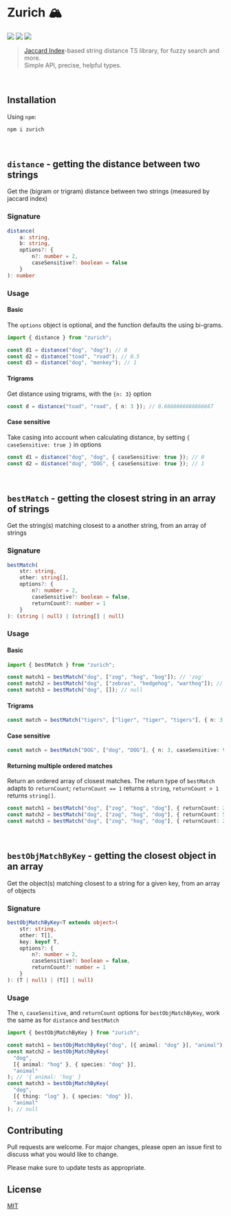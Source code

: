 # Zurich 🏔

<a href="https://bundlephobia.com/package/zurich" alt="Bundlephobia">
        <img src="https://badgen.net/bundlephobia/minzip/zurich@1.0.2" /></a>
<a href="https://bundlephobia.com/package/zurich" alt="Bundlephobia">
        <img src="https://badgen.net/bundlephobia/dependency-count/zurich@1.0.2" /></a>
<a href="https://bundlephobia.com/package/zurich" alt="Bundlephobia">
        <img src="https://badgen.net/bundlephobia/tree-shaking/zurich@1.0.2" /></a>

> [Jaccard Index](https://en.wikipedia.org/wiki/Jaccard_index)-based string distance TS library, for fuzzy search and more.<br/>
> Simple API, precise, helpful types.

<br/>

## Installation

Using `npm`:

```bash
npm i zurich
```

<br/>

## `distance` - getting the distance between two strings

Get the (bigram or trigram) distance between two strings (measured by jaccard index)

### Signature

```typescript
distance(
    a: string,
    b: string,
    options?: {
        n?: number = 2,
        caseSensitive?: boolean = false
    }
): number
```

### Usage

#### Basic

The `options` object is optional, and the function defaults the using bi-grams.

```typescript
import { distance } from "zurich";

const d1 = distance("dog", "dog"); // 0
const d2 = distance("toad", "road"); // 0.5
const d3 = distance("dog", "monkey"); // 1
```

#### Trigrams

Get distance using trigrams, with the `{n: 3}` option

```typescript
const d = distance("toad", "road", { n: 3 }); // 0.6666666666666667
```

#### Case sensitive

Take casing into account when calculating distance, by setting `{ caseSensitive: true }` in options

```typescript
const d1 = distance("dog", "dog", { caseSensitive: true }); // 0
const d2 = distance("dog", "DOG", { caseSensitive: true }); // 1
```

<br/>

## `bestMatch` - getting the closest string in an array of strings

Get the string(s) matching closest to a another string, from an array of strings

### Signature

```typescript
bestMatch(
    str: string,
    other: string[],
    options?: {
        n?: number = 2,
        caseSensitive?: boolean = false,
        returnCount?: number = 1
    }
): (string | null) | (string[] | null)
```

### Usage

#### Basic

```typescript
import { bestMatch } from "zurich";

const match1 = bestMatch("dog", ["zog", "hog", "bog"]); // 'zog'
const match2 = bestMatch("dog", ["zebras", "hedgehog", "warthog"]); // 'warthog'
const match3 = bestMatch("dog", []); // null
```

#### Trigrams

```typescript
const match = bestMatch("tigers", ["liger", "tiger", "tigers"], { n: 3 }); // 'tigers'
```

#### Case sensitive

```typescript
const match = bestMatch("DOG", ["dog", "DOG"], { n: 3, caseSensitive: true }); // 'DOG'
```

#### Returning multiple ordered matches

Return an ordered array of closest matches. The return type of `bestMatch` adapts to `returnCount`; `returnCount == 1` returns a `string`, `returnCount > 1` returns `string[]`.

```typescript
const match1 = bestMatch("dog", ["zog", "hog", "dog"], { returnCount: 2 }); // ['dog', 'zog']
const match2 = bestMatch("dog", ["zog", "hog", "dog"], { returnCount: 5 }); // ['dog', 'zog', 'hog']
const match3 = bestMatch("dog", ["zog", "hog", "dog"], { returnCount: 2 }); // ['dog']
```

<br/>

## `bestObjMatchByKey` - getting the closest object in an array

Get the object(s) matching closest to a string for a given key, from an array of objects

### Signature

```typescript
bestObjMatchByKey<T extends object>(
    str: string,
    other: T[],
    key: keyof T,
    options?: {
        n?: number = 2,
        caseSensitive?: boolean = false,
        returnCount?: number = 1
    }
): (T | null) | (T[] | null)
```

### Usage

The `n`, `caseSensitive`, and `returnCount` options for `bestObjMatchByKey`, work the same as for `distance` and `bestMatch`

```typescript
import { bestObjMatchByKey } from "zurich";

const match1 = bestObjMatchByKey("dog", [{ animal: "dog" }], "animal"); // '{ animal: 'dog' }
const match2 = bestObjMatchByKey(
  "dog",
  [{ animal: "hog" }, { species: "dog" }],
  "animal"
); // '{ animal: 'hog' }
const match3 = bestObjMatchByKey(
  "dog",
  [{ thing: "log" }, { species: "dog" }],
  "animal"
); // null
```

## Contributing

Pull requests are welcome. For major changes, please open an issue first to discuss what you would like to change.

Please make sure to update tests as appropriate.

## License

[MIT](https://choosealicense.com/licenses/mit/)
